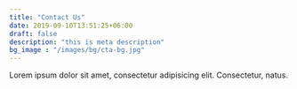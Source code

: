 ```yaml
---
title: "Contact Us"
date: 2019-09-10T13:51:25+06:00
draft: false
description: "this is meta description"
bg_image : "/images/bg/cta-bg.jpg"
---
```


Lorem ipsum dolor sit amet, consectetur adipisicing elit. Consectetur, natus.